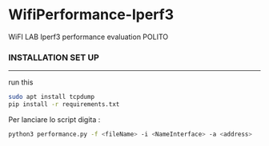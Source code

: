 # WifiPerformance-Iperf3
WiFI LAB Iperf3 performance evaluation POLITO

### INSTALLATION SET UP

---

run this

```bash
sudo apt install tcpdump
pip install -r requirements.txt
```

Per lanciare lo script digita :

```bash
python3 performance.py -f <fileName> -i <NameInterface> -a <address>
```
